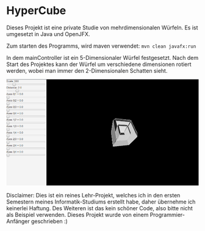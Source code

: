 # HyperCube

Dieses Projekt ist eine private Studie von mehrdimensionalen Würfeln. Es ist umgesetzt in Java und OpenJFX.

Zum starten des Programms, wird maven verwendet: `mvn clean javafx:run`

In dem mainController ist ein 5-Dimensionaler Würfel festgesetzt. Nach dem Start des Projektes kann der Würfel um verschiedene dimensionen rotiert werden, wobei man immer den 2-Dimensionalen Schatten sieht.

![UI-Image](https://github.com/nico534/HyperCube/blob/master/image.png)

Disclaimer: Dies ist ein reines Lehr-Projekt, welches ich in den ersten Semestern meines Informatik-Studiums erstellt habe, daher übernehme ich keinerlei Haftung.
Des Weiteren ist das kein schöner Code, also bitte nicht als Beispiel verwenden. Dieses Projekt wurde von einem Programmier-Anfänger geschrieben :)